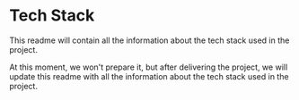 # Tech Stack
This readme will contain all the information about the tech stack used in the project. 

At this moment, we won't prepare it, but after delivering the project, we will update this readme with all the information about the tech stack used in the project.